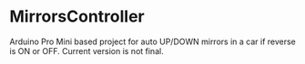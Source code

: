 # MirrorsController
Arduino Pro Mini based project for auto UP/DOWN mirrors in a car if reverse is ON or OFF.
Current version is not final.
